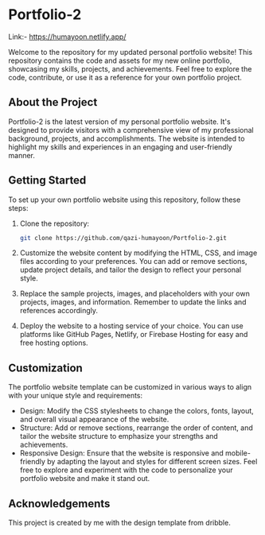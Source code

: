 # Portfolio-2

Link:- https://humayoon.netlify.app/

Welcome to the repository for my updated personal portfolio website! This repository contains the code and assets for my new online portfolio, showcasing my skills, projects, and achievements. Feel free to explore the code, contribute, or use it as a reference for your own portfolio project.

## About the Project

Portfolio-2 is the latest version of my personal portfolio website. It's designed to provide visitors with a comprehensive view of my professional background, projects, and accomplishments. The website is intended to highlight my skills and experiences in an engaging and user-friendly manner.

## Getting Started

To set up your own portfolio website using this repository, follow these steps:

1. Clone the repository:

   ```sh
   git clone https://github.com/qazi-humayoon/Portfolio-2.git
   ```
2. Customize the website content by modifying the HTML, CSS, and image files according to your preferences. You can add or remove sections, update project details, and tailor the design to reflect your personal style.

3. Replace the sample projects, images, and placeholders with your own projects, images, and information. Remember to update the links and references accordingly.

4. Deploy the website to a hosting service of your choice. You can use platforms like GitHub Pages, Netlify, or Firebase Hosting for easy and free hosting options.
## Customization
The portfolio website template can be customized in various ways to align with your unique style and requirements:

- Design: Modify the CSS stylesheets to change the colors, fonts, layout, and overall visual appearance of the website.
- Structure: Add or remove sections, rearrange the order of content, and tailor the website structure to emphasize your strengths and achievements.
- Responsive Design: Ensure that the website is responsive and mobile-friendly by adapting the layout and styles for different screen sizes.
Feel free to explore and experiment with the code to personalize your portfolio website and make it stand out.

## Acknowledgements
This project is created by me with the design template from dribble.
